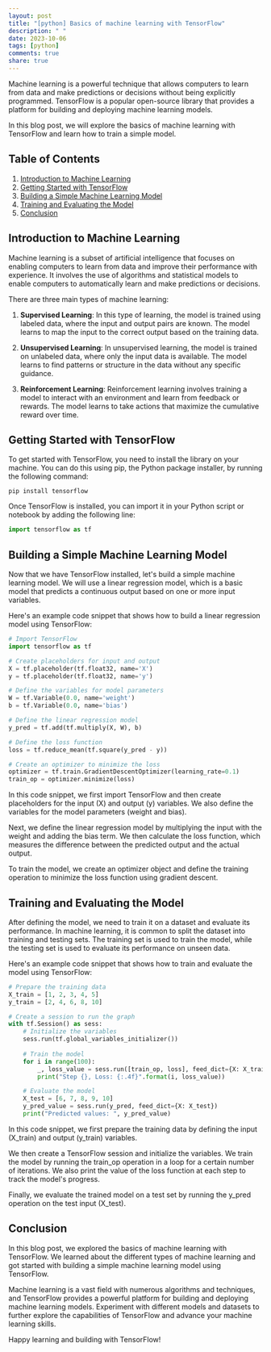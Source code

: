 ```yaml
---
layout: post
title: "[python] Basics of machine learning with TensorFlow"
description: " "
date: 2023-10-06
tags: [python]
comments: true
share: true
---
```


Machine learning is a powerful technique that allows computers to learn from data and make predictions or decisions without being explicitly programmed. TensorFlow is a popular open-source library that provides a platform for building and deploying machine learning models.

In this blog post, we will explore the basics of machine learning with TensorFlow and learn how to train a simple model.

## Table of Contents
1. [Introduction to Machine Learning](#introduction-to-machine-learning)
2. [Getting Started with TensorFlow](#getting-started-with-tensorflow)
3. [Building a Simple Machine Learning Model](#building-a-simple-machine-learning-model)
4. [Training and Evaluating the Model](#training-and-evaluating-the-model)
5. [Conclusion](#conclusion)

## Introduction to Machine Learning

Machine learning is a subset of artificial intelligence that focuses on enabling computers to learn from data and improve their performance with experience. It involves the use of algorithms and statistical models to enable computers to automatically learn and make predictions or decisions.

There are three main types of machine learning:

1. **Supervised Learning**: In this type of learning, the model is trained using labeled data, where the input and output pairs are known. The model learns to map the input to the correct output based on the training data.

2. **Unsupervised Learning**: In unsupervised learning, the model is trained on unlabeled data, where only the input data is available. The model learns to find patterns or structure in the data without any specific guidance.

3. **Reinforcement Learning**: Reinforcement learning involves training a model to interact with an environment and learn from feedback or rewards. The model learns to take actions that maximize the cumulative reward over time.

## Getting Started with TensorFlow

To get started with TensorFlow, you need to install the library on your machine. You can do this using pip, the Python package installer, by running the following command:

```shell
pip install tensorflow
```

Once TensorFlow is installed, you can import it in your Python script or notebook by adding the following line:

```python
import tensorflow as tf
```

## Building a Simple Machine Learning Model

Now that we have TensorFlow installed, let's build a simple machine learning model. We will use a linear regression model, which is a basic model that predicts a continuous output based on one or more input variables.

Here's an example code snippet that shows how to build a linear regression model using TensorFlow:

```python
# Import TensorFlow
import tensorflow as tf

# Create placeholders for input and output
X = tf.placeholder(tf.float32, name='X')
y = tf.placeholder(tf.float32, name='y')

# Define the variables for model parameters
W = tf.Variable(0.0, name='weight')
b = tf.Variable(0.0, name='bias')

# Define the linear regression model
y_pred = tf.add(tf.multiply(X, W), b)

# Define the loss function
loss = tf.reduce_mean(tf.square(y_pred - y))

# Create an optimizer to minimize the loss
optimizer = tf.train.GradientDescentOptimizer(learning_rate=0.1)
train_op = optimizer.minimize(loss)
```

In this code snippet, we first import TensorFlow and then create placeholders for the input (X) and output (y) variables. We also define the variables for the model parameters (weight and bias).

Next, we define the linear regression model by multiplying the input with the weight and adding the bias term. We then calculate the loss function, which measures the difference between the predicted output and the actual output.

To train the model, we create an optimizer object and define the training operation to minimize the loss function using gradient descent.

## Training and Evaluating the Model

After defining the model, we need to train it on a dataset and evaluate its performance. In machine learning, it is common to split the dataset into training and testing sets. The training set is used to train the model, while the testing set is used to evaluate its performance on unseen data.

Here's an example code snippet that shows how to train and evaluate the model using TensorFlow:

```python
# Prepare the training data
X_train = [1, 2, 3, 4, 5]
y_train = [2, 4, 6, 8, 10]

# Create a session to run the graph
with tf.Session() as sess:
    # Initialize the variables
    sess.run(tf.global_variables_initializer())
    
    # Train the model
    for i in range(100):
        _, loss_value = sess.run([train_op, loss], feed_dict={X: X_train, y: y_train})
        print("Step {}, Loss: {:.4f}".format(i, loss_value))

    # Evaluate the model
    X_test = [6, 7, 8, 9, 10]
    y_pred_value = sess.run(y_pred, feed_dict={X: X_test})
    print("Predicted values: ", y_pred_value)
```

In this code snippet, we first prepare the training data by defining the input (X_train) and output (y_train) variables.

We then create a TensorFlow session and initialize the variables. We train the model by running the train_op operation in a loop for a certain number of iterations. We also print the value of the loss function at each step to track the model's progress.

Finally, we evaluate the trained model on a test set by running the y_pred operation on the test input (X_test).

## Conclusion

In this blog post, we explored the basics of machine learning with TensorFlow. We learned about the different types of machine learning and got started with building a simple machine learning model using TensorFlow.

Machine learning is a vast field with numerous algorithms and techniques, and TensorFlow provides a powerful platform for building and deploying machine learning models. Experiment with different models and datasets to further explore the capabilities of TensorFlow and advance your machine learning skills.

Happy learning and building with TensorFlow!